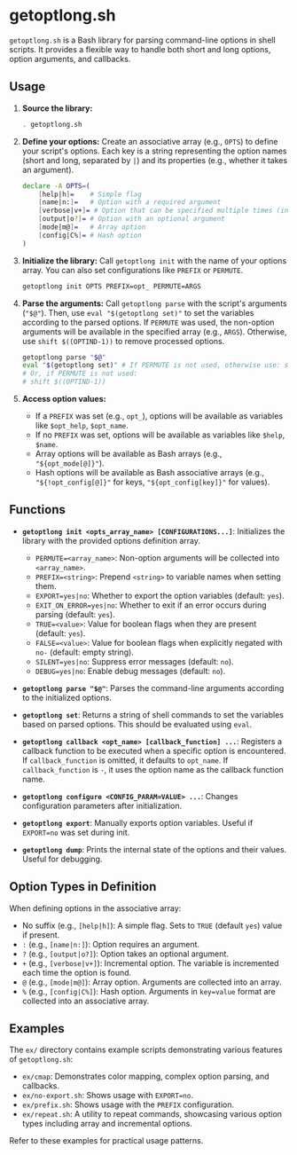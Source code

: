# getoptlong.sh

`getoptlong.sh` is a Bash library for parsing command-line options in shell scripts. It provides a flexible way to handle both short and long options, option arguments, and callbacks.

## Usage

1.  **Source the library:**
    ```bash
    . getoptlong.sh
    ```

2.  **Define your options:**
    Create an associative array (e.g., `OPTS`) to define your script's options. Each key is a string representing the option names (short and long, separated by `|`) and its properties (e.g., whether it takes an argument).

    ```bash
    declare -A OPTS=(
        [help|h]=    # Simple flag
        [name|n:]=   # Option with a required argument
        [verbose|v+]= # Option that can be specified multiple times (increments)
        [output|o?]= # Option with an optional argument
        [mode|m@]=   # Array option
        [config|C%]= # Hash option
    )
    ```

3.  **Initialize the library:**
    Call `getoptlong init` with the name of your options array. You can also set configurations like `PREFIX` or `PERMUTE`.

    ```bash
    getoptlong init OPTS PREFIX=opt_ PERMUTE=ARGS
    ```

4.  **Parse the arguments:**
    Call `getoptlong parse` with the script's arguments (`"$@"`). Then, use `eval "$(getoptlong set)"` to set the variables according to the parsed options. If `PERMUTE` was used, the non-option arguments will be available in the specified array (e.g., `ARGS`). Otherwise, use `shift $((OPTIND-1))` to remove processed options.

    ```bash
    getoptlong parse "$@"
    eval "$(getoptlong set)" # If PERMUTE is not used, otherwise use: set -- "${ARGS[@]}"
    # Or, if PERMUTE is not used:
    # shift $((OPTIND-1))
    ```

5.  **Access option values:**
    - If a `PREFIX` was set (e.g., `opt_`), options will be available as variables like `$opt_help`, `$opt_name`.
    - If no `PREFIX` was set, options will be available as variables like `$help`, `$name`.
    - Array options will be available as Bash arrays (e.g., `"${opt_mode[@]}"`).
    - Hash options will be available as Bash associative arrays (e.g., `"${!opt_config[@]}"` for keys, `"${opt_config[key]}"` for values).

## Functions

-   **`getoptlong init <opts_array_name> [CONFIGURATIONS...]`**:
    Initializes the library with the provided options definition array.
    -   `PERMUTE=<array_name>`: Non-option arguments will be collected into `<array_name>`.
    -   `PREFIX=<string>`: Prepend `<string>` to variable names when setting them.
    -   `EXPORT=yes|no`: Whether to export the option variables (default: `yes`).
    -   `EXIT_ON_ERROR=yes|no`: Whether to exit if an error occurs during parsing (default: `yes`).
    -   `TRUE=<value>`: Value for boolean flags when they are present (default: `yes`).
    -   `FALSE=<value>`: Value for boolean flags when explicitly negated with `no-` (default: empty string).
    -   `SILENT=yes|no`: Suppress error messages (default: `no`).
    -   `DEBUG=yes|no`: Enable debug messages (default: `no`).

-   **`getoptlong parse "$@"`**:
    Parses the command-line arguments according to the initialized options.

-   **`getoptlong set`**:
    Returns a string of shell commands to set the variables based on parsed options. This should be evaluated using `eval`.

-   **`getoptlong callback <opt_name> [callback_function] ...`**:
    Registers a callback function to be executed when a specific option is encountered. If `callback_function` is omitted, it defaults to `opt_name`. If `callback_function` is `-`, it uses the option name as the callback function name.

-   **`getoptlong configure <CONFIG_PARAM=VALUE> ...`**:
    Changes configuration parameters after initialization.

-   **`getoptlong export`**:
    Manually exports option variables. Useful if `EXPORT=no` was set during init.

-   **`getoptlong dump`**:
    Prints the internal state of the options and their values. Useful for debugging.

## Option Types in Definition

When defining options in the associative array:

-   No suffix (e.g., `[help|h]`): A simple flag. Sets to `TRUE` (default `yes`) value if present.
-   `:` (e.g., `[name|n:]`): Option requires an argument.
-   `?` (e.g., `[output|o?]`): Option takes an optional argument.
-   `+` (e.g., `[verbose|v+]`): Incremental option. The variable is incremented each time the option is found.
-   `@` (e.g., `[mode|m@]`): Array option. Arguments are collected into an array.
-   `%` (e.g., `[config|C%]`): Hash option. Arguments in `key=value` format are collected into an associative array.

## Examples

The `ex/` directory contains example scripts demonstrating various features of `getoptlong.sh`:

-   `ex/cmap`: Demonstrates color mapping, complex option parsing, and callbacks.
-   `ex/no-export.sh`: Shows usage with `EXPORT=no`.
-   `ex/prefix.sh`: Shows usage with the `PREFIX` configuration.
-   `ex/repeat.sh`: A utility to repeat commands, showcasing various option types including array and incremental options.

Refer to these examples for practical usage patterns.
